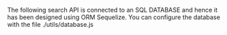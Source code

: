 The following search API is connected to an SQL DATABASE and hence it has been designed using ORM Sequelize.
You can configure the database with the file ./utils/database.js

